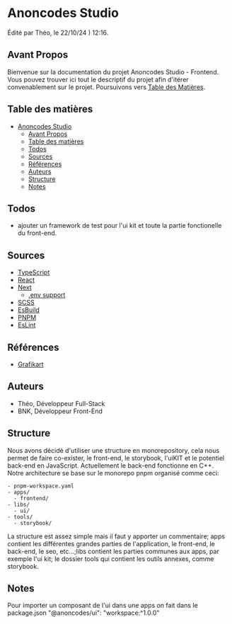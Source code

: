 # Anoncodes Studio
Édité par Théo, le 22/10/24 ) 12:16.

## Avant Propos
Bienvenue sur la documentation du projet Anoncodes Studio - Frontend. Vous pouvez trouver ici tout le descriptif du projet afin d'itérer convenablement sur le projet. Poursuivons vers [Table des Matières](#table-des-matières).

## Table des matières
- [Anoncodes Studio](#anoncodes-studio)
  - [Avant Propos](#avant-propos)
  - [Table des matières](#table-des-matières)
  - [Todos](#todos)
  - [Sources](#sources)
  - [Références](#références)
  - [Auteurs](#auteurs)
  - [Structure](#structure)
  - [Notes](#notes)

## Todos
- ajouter un framework de test pour l'ui kit et toute la partie fonctionelle du front-end.

## Sources
- [TypeScript](https://www.typescriptlang.org/)
- [React](https://fr.react.dev/)
- [Next](https://nextjs.org/)
  - [.env support](https://nextjs.org/docs/pages/building-your-application/configuring/environment-variables)
- [SCSS](https://sass-lang.com/)
- [EsBuild](https://esbuild.github.io/)
- [PNPM](https://pnpm.io/fr/)
- [EsLint](https://eslint.org/)

## Références
- [Grafikart](https://grafikart.fr)

## Auteurs
- Théo, Développeur Full-Stack
- BNK, Développeur Front-End

## Structure
Nous avons décidé d'utiliser une structure en monorepository, cela nous permet de faire co-exister, le front-end, le storybook, l'uiKIT et le potentiel back-end en JavaScript. Actuellement le back-end fonctionne en C++. Notre architecture se base sur le monorepo pnpm organisé comme ceci:

``` 
- pnpm-workspace.yaml
- apps/
  - frontend/
- libs/
  - ui/
- tools/
  - storybook/
```

La structure est assez simple mais il faut y apporter un commentaire; apps contient les différentes grandes parties de l'application, le front-end, le back-end, le seo, etc...;libs contient les parties communes aux apps, par exemple l'ui kit; le dossier tools qui contient les outils annexes, comme storybook.

## Notes
Pour importer un composant de l'ui dans une apps on fait dans le package.json
"@anoncodes/ui": "workspace:^1.0.0"
